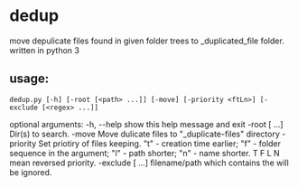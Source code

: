 # dedup
move depulicate files found in given folder trees to _duplicated_file folder.
written in python 3

## usage: 
`dedup.py [-h] [-root [<path> ...]] [-move] [-priority <ftLn>] [-exclude [<regex> ...]]`

optional arguments:
  -h, --help            show this help message and exit
  -root [<path> ...]    Dir(s) to search.
  -move                 Move dulicate files to "_duplicate-files" directory
  -priority <ftLn>      Set priotiry of files keeping. "t" - creation time earlier; "f" - folder sequence in the argument; "l" - path shorter; "n" - name shorter. T F L N mean reversed priority.
  -exclude [<regex> ...]
                        filename/path which contains the <regex> will be ignored.
